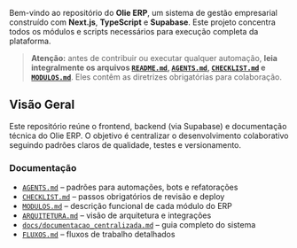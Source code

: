 
Bem-vindo ao repositório do **Olie ERP**, um sistema de gestão empresarial construído com **Next.js**, **TypeScript** e **Supabase**. Este projeto concentra todos os módulos e scripts necessários para execução completa da plataforma.

> **Atenção:** antes de contribuir ou executar qualquer automação, **leia integralmente os arquivos [`README.md`](README.md), [`AGENTS.md`](AGENTS.md), [`CHECKLIST.md`](CHECKLIST.md) e [`MODULOS.md`](MODULOS.md)**. Eles contêm as diretrizes obrigatórias para colaboração.

## Visão Geral

Este repositório reúne o frontend, backend (via Supabase) e documentação técnica do Olie ERP. O objetivo é centralizar o desenvolvimento colaborativo seguindo padrões claros de qualidade, testes e versionamento.

### Documentação

- [`AGENTS.md`](AGENTS.md) – padrões para automações, bots e refatorações
- [`CHECKLIST.md`](CHECKLIST.md) – passos obrigatórios de revisão e deploy
- [`MODULOS.md`](MODULOS.md) – descrição funcional de cada módulo do ERP
- [`ARQUITETURA.md`](ARQUITETURA.md) – visão de arquitetura e integrações
- [`docs/documentacao_centralizada.md`](docs/documentacao_centralizada.md) – guia completo do sistema
- [`FLUXOS.md`](FLUXOS.md) – fluxos de trabalho detalhados




